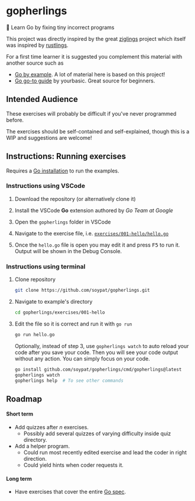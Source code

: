 # gopherlings
📘️ Learn Go by fixing tiny incorrect programs

This project was directly inspired by the great [ziglings](https://github.com/ratfactor/ziglings) project which itself was inspired by [rustlings](https://github.com/rust-lang/rustlings).

For a first time learner it is suggested you complement this material with another source such as

- [Go by example](https://gobyexample.com/). A lot of material here is based on this project!
- [Go go-to guide](https://yourbasic.org/golang/) by yourbasic. Great source for beginners.

## Intended Audience
These exercises will probably be difficult if you've never programmed before. 

The exercises should be self-contained and self-explained, though this is a WIP
and suggestions are welcome!

## Instructions: Running exercises
Requires a [Go installation](https://go.dev/dl/) to run the examples.
### Instructions using VSCode

1. Download the repository (or alternatively clone it)

2. Install the VSCode **Go** extension authored by _Go Team at Google_

3. Open the `gopherlings` folder in VSCode

4. Navigate to the exercise file, i.e. [`exercises/001-hello/hello.go`](exercises/001-hello/hello.go)

5. Once the `hello.go` file is open you may edit it and press <kbd>F5</kbd> to run it. Output will be shown in the Debug Console.

### Instructions using terminal
1. Clone repository
    ```sh
    git clone https://github.com/soypat/gopherlings.git 
    ```

2. Navigate to example's directory
    ```sh
    cd gopherlings/exercises/001-hello
    ```

3. Edit the file so it is correct and run it with `go run`
    ```sh
    go run hello.go
    ```
   Optionally, instead of step 3, use `gopherlings watch` to auto reload your code after you save your code. Then you will see your code output without any action. You can simply focus on your code.
   ```sh
   go install github.com/soypat/gopherlings/cmd/gopherlings@latest
   gopherlings watch
   gopherlings help  # To see other commands
   ```

## Roadmap
#### Short term
* Add quizzes after $n$ exercises.
  - Possibly add several quizzes of varying difficulty inside quiz directory.
* Add a helper program.
  - Could run most recently edited exercise and lead the coder in right direction.
  - Could yield hints when coder requests it.

#### Long term
* Have exercises that cover the entire [Go spec](https://go.dev/ref/spec).
